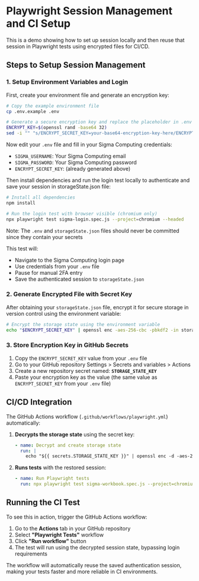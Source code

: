 # Playwright Session Management and CI Setup

This is a demo showing how to set up session locally and then reuse that session in Playwright tests using encrypted files for CI/CD.

## Steps to Setup Session Management

### 1. Setup Environment Variables and Login

First, create your environment file and generate an encryption key:

```bash
# Copy the example environment file
cp .env.example .env

# Generate a secure encryption key and replace the placeholder in .env file
ENCRYPT_KEY=$(openssl rand -base64 32)
sed -i "" "s/ENCRYPT_SECRET_KEY=your-base64-encryption-key-here/ENCRYPT_SECRET_KEY=$ENCRYPT_KEY/" .env
```

Now edit your `.env` file and fill in your Sigma Computing credentials:

- `SIGMA_USERNAME`: Your Sigma Computing email
- `SIGMA_PASSWORD`: Your Sigma Computing password
- `ENCRYPT_SECRET_KEY`: (already generated above)

Then install dependencies and run the login test locally to authenticate and save your session in storageState.json file:

```bash
# Install all dependencies
npm install

# Run the login test with browser visible (chromium only)
npx playwright test sigma-login.spec.js --project=chromium --headed
```

Note: The `.env` and `storageState.json` files should never be committed since they contain your secrets

This test will:

- Navigate to the Sigma Computing login page
- Use credentials from your `.env` file
- Pause for manual 2FA entry
- Save the authenticated session to `storageState.json`

### 2. Generate Encrypted File with Secret Key

After obtaining your `storageState.json` file, encrypt it for secure storage in version control using the environment variable:

```bash
# Encrypt the storage state using the environment variable
echo "$ENCRYPT_SECRET_KEY" | openssl enc -aes-256-cbc -pbkdf2 -in storageState.json -out storageState.json.enc -pass stdin
```

### 3. Store Encryption Key in GitHub Secrets

1. Copy the `ENCRYPT_SECRET_KEY` value from your `.env` file
2. Go to your GitHub repository Settings > Secrets and variables > Actions
3. Create a new repository secret named: **`STORAGE_STATE_KEY`**
4. Paste your encryption key as the value (the same value as `ENCRYPT_SECRET_KEY` from your `.env` file)

## CI/CD Integration

The GitHub Actions workflow (`.github/workflows/playwright.yml`) automatically:

1. **Decrypts the storage state** using the secret key:

   ```yaml
   - name: Decrypt and create storage state
     run: |
       echo "${{ secrets.STORAGE_STATE_KEY }}" | openssl enc -d -aes-256-cbc -pbkdf2 -in storageState.json.enc -out storageState.json -pass stdin
   ```

2. **Runs tests** with the restored session:
   ```yaml
   - name: Run Playwright tests
     run: npx playwright test sigma-workbook.spec.js --project=chromium
   ```

## Running the CI Test

To see this in action, trigger the GitHub Actions workflow:

1. Go to the **Actions** tab in your GitHub repository
2. Select **"Playwright Tests"** workflow
3. Click **"Run workflow"** button
4. The test will run using the decrypted session state, bypassing login requirements

The workflow will automatically reuse the saved authentication session, making your tests faster and more reliable in CI environments.
